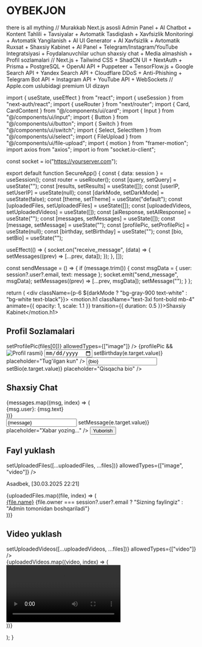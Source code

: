 # OYBEKJON
there is all mything
// Murakkab Next.js asosli Admin Panel + AI Chatbot + Kontent Tahlili + Tavsiyalar + Avtomatik Tasdiqlash + Xavfsizlik Monitoringi + Avtomatik Yangilanish + AI UI Generator + AI Xavfsizlik + Avtomatik Ruxsat + Shaxsiy Kabinet + AI Panel + Telegram/Instagram/YouTube Integratsiyasi + Foydalanuvchilar uchun shaxsiy chat + Media almashish + Profil sozlamalari // Next.js + Tailwind CSS + ShadCN UI + NextAuth + Prisma + PostgreSQL + OpenAI API + Puppeteer + TensorFlow.js + Google Search API + Yandex Search API + Cloudflare DDoS + Anti-Phishing + Telegram Bot API + Instagram API + YouTube API + WebSockets // Apple.com uslubidagi premium UI dizayn

import { useState, useEffect } from "react"; import { useSession } from "next-auth/react"; import { useRouter } from "next/router"; import { Card, CardContent } from "@/components/ui/card"; import { Input } from "@/components/ui/input"; import { Button } from "@/components/ui/button"; import { Switch } from "@/components/ui/switch"; import { Select, SelectItem } from "@/components/ui/select"; import { FileUpload } from "@/components/ui/file-upload"; import { motion } from "framer-motion"; import axios from "axios"; import io from "socket.io-client";

const socket = io("https://yourserver.com");

export default function SecureApp() { const { data: session } = useSession(); const router = useRouter(); const [query, setQuery] = useState(""); const [results, setResults] = useState([]); const [userIP, setUserIP] = useState(null); const [darkMode, setDarkMode] = useState(false); const [theme, setTheme] = useState("default"); const [uploadedFiles, setUploadedFiles] = useState([]); const [uploadedVideos, setUploadedVideos] = useState([]); const [aiResponse, setAIResponse] = useState(""); const [messages, setMessages] = useState([]); const [message, setMessage] = useState(""); const [profilePic, setProfilePic] = useState(null); const [birthday, setBirthday] = useState(""); const [bio, setBio] = useState("");

useEffect(() => { socket.on("receive_message", (data) => { setMessages((prev) => [...prev, data]); }); }, []);

const sendMessage = () => { if (message.trim()) { const msgData = { user: session?.user?.email, text: message }; socket.emit("send_message", msgData); setMessages((prev) => [...prev, msgData]); setMessage(""); } };

return ( <div className={p-6 ${darkMode ? "bg-gray-900 text-white" : "bg-white text-black"}}> <motion.h1 className="text-3xl font-bold mb-4" animate={{ opacity: 1, scale: 1.1 }} transition={{ duration: 0.5 }}>Shaxsiy Kabinet</motion.h1>

<div className="mb-6">
    <h2 className="text-xl font-bold mb-2">Profil Sozlamalari</h2>
    <div className="flex flex-col gap-4">
      <FileUpload onUpload={(files) => setProfilePic(files[0])} allowedTypes={["image"]} />
      {profilePic && <img src={profilePic.url} alt="Profil rasmi" className="w-24 h-24 rounded-full" />}
      <Input type="date" value={birthday} onChange={(e) => setBirthday(e.target.value)} placeholder="Tug'ilgan kun" />
      <Input type="text" value={bio} onChange={(e) => setBio(e.target.value)} placeholder="Qisqacha bio" />
    </div>
  </div>

  <div className="mb-6">
    <h2 className="text-xl font-bold mb-2">Shaxsiy Chat</h2>
    <div className="border p-4 rounded-lg h-64 overflow-y-auto">
      {messages.map((msg, index) => (
        <div key={index} className="mb-2">
          <span className="font-bold">{msg.user}:</span> {msg.text}
        </div>
      ))}
    </div>
    <div className="mt-2 flex gap-2">
      <Input value={message} onChange={(e) => setMessage(e.target.value)} placeholder="Xabar yozing..." />
      <Button onClick={sendMessage}>Yuborish</Button>
    </div>
  </div>
  
  <div className="mt-6">
    <h2 className="text-xl font-bold mb-2">Fayl yuklash</h2>
    <FileUpload onUpload={(files) => setUploadedFiles([...uploadedFiles, ...files])} allowedTypes={["image", "video"]} />

Asadbek, [30.03.2025 22:21]
<div className="mt-4">
      {uploadedFiles.map((file, index) => (
        <div key={index} className="flex items-center gap-4 mb-2">
          <a href={file.url} target="_blank" rel="noopener noreferrer" className="text-blue-600">{file.name}</a>
          <span className="text-sm">{file.owner === session?.user?.email ? "Sizning faylingiz" : "Admin tomonidan boshqariladi"}</span>
        </div>
      ))}
    </div>
  </div>

  <div className="mt-6">
    <h2 className="text-xl font-bold mb-2">Video yuklash</h2>
    <FileUpload onUpload={(files) => setUploadedVideos([...uploadedVideos, ...files])} allowedTypes={["video"]} />
    <div className="mt-4">
      {uploadedVideos.map((video, index) => (
        <div key={index} className="mb-2">
          <video controls className="w-full rounded-lg">
            <source src={video.url} type="video/mp4" />
            Sizning brauzeringiz ushbu videoni qo‘llab-quvvatlamaydi.
          </video>
        </div>
      ))}
    </div>
  </div>
</div>

); }
